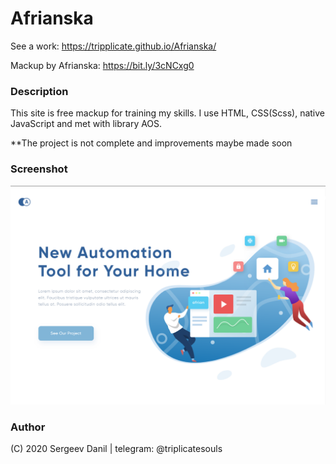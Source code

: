 # Afrianska
See a work: https://tripplicate.github.io/Afrianska/

Mackup by Afrianska: https://bit.ly/3cNCxg0 

 ### Description
 This site is free mackup for training my skills. I use HTML, CSS(Scss), native JavaScript and met with library AOS. 
 
 **The project is not complete and improvements maybe made soon
 
 ### Screenshot
 
 ![Afrianska](./src/img/all/homepage.png)
 
  ### Author 
  (C) 2020 Sergeev Danil | telegram: @triplicatesouls
